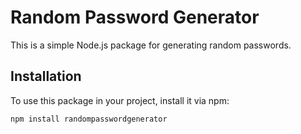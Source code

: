 # Random Password Generator

This is a simple Node.js package for generating random passwords.

## Installation

To use this package in your project, install it via npm:

```bash
npm install randompasswordgenerator
